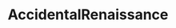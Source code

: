 ---
title: AccidentalRenaissance
crosslinks:
- pics
- accidentalrockwell
- AccidentalArtGallery
- therewasanattempt
- itookapicture
- natureismetal
- xkcd
- Kanye
- PerfectTiming
- aww
- grilledcheese
- OldSchoolCool
- redditgetsdrawn
- AccidentalBaroque
- trashy
- funny
- AskReddit
- itlookslikeapainting
- NegativeWithGold
- gatekeeping
---